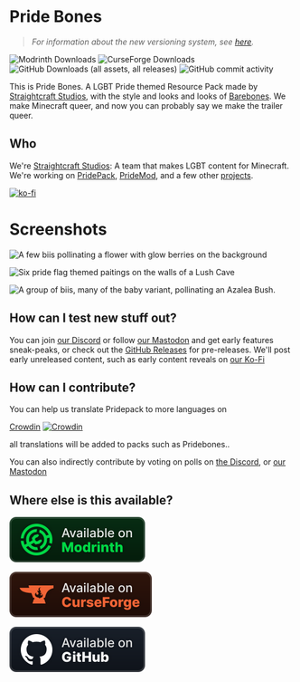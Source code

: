 <script lang="ts">

import Badge from '$lib/components/BadgeRaw.svelte';

import Badges from '$lib/components/Badges.svelte';

import Picture from '$lib/components/Picture.svelte';

  

import social from '$lib/vars/social';

</script>

  

<!-- Cuties -->

# Pride Bones

> *For information about the new versioning system, see [here](https://github.com/Pridecraft-Studios/pridepack/blob/format17/VERSIONING.md).*

![Modrinth Downloads](https://img.shields.io/modrinth/dt/invalid?logo=modrinth&label=Modrinth%20downloads&color=%231bd96a&style=for-the-badge) ![CurseForge Downloads](https://img.shields.io/curseforge/dt/invalid?logo=curseforge&label=CurseForge%20Downloads&color=%23f16436&style=for-the-badge) ![GitHub Downloads (all assets, all releases)](https://img.shields.io/github/downloads/pridecraft-studios/mspride/total?style=for-the-badge&logo=github&label=Github%20Downloads) ![GitHub commit activity](https://img.shields.io/github/commit-activity/t/pridecraft-studios/pridebones?style=for-the-badge&logo=github)

This is Pride Bones. A LGBT Pride themed Resource Pack made by [Straightcraft Studios](https://git.pridecraft.gay/), with the style and looks and looks of [Barebones](https://modrinth.com/resourcepack/bare-bones). We make Minecraft queer, and now you can probably say we make the trailer queer.

## Who

We're [Straightcraft Studios](https://pridecraft.gay): A team that makes LGBT content for Minecraft. We're working on [PridePack](https://git.pridecraft.gay/PridePack), [PrideMod](https://git.pridecraft.gay/PrideMod), and a few other [projects](https://github.com/orgs/Pridecraft-Studios/repositories).

[![ko-fi](https://rawcdn.githack.com/intergrav/devins-badges/1aec26abb75544baec37249f42008b2fcc0e731f/assets/cozy/donate/kofi-plural_vector.svg)](https://ko-fi.com/W7W4NLJWR)

# Screenshots

  

![A few biis pollinating a flower with glow berries on the background](https://cdn.modrinth.com/data/yPbBrzEX/images/f74e7f243502e23ec6f8805d38a4c6a5a06df292.png)

![Six pride flag themed paitings on the walls of a Lush Cave](https://cdn.modrinth.com/data/yPbBrzEX/images/f1798d383e8654db8ad0f4f8702a8d2401740e1a.png)

![A group of biis, many of the baby variant, pollinating an Azalea Bush.](https://cdn.modrinth.com/data/yPbBrzEX/images/117a6d9341620d97ba32b31c45677019e764d635.png)

  

## How can I test new stuff out?

You can join [our Discord](https://discord.pridecraft.gay) or follow [our Mastodon](https://tech.lgbt/@pridecraft) and get early features sneak-peaks, or check out the [GitHub Releases](https://git.pridecraft.gay/PridePack) for pre-releases. We'll post early unreleased content, such as early content reveals on [our Ko-Fi](https://ko-fi.com/W7W4NLJWR)

## How can I contribute?

You can help us translate Pridepack to more languages on

[Crowdin](https://crowdin.com/project/pridepack/settings) [![Crowdin](https://badges.crowdin.net/pridepack/localized.svg)](https://crowdin.com/project/pridepack)

all translations will be added to packs such as Pridebones..

You can also indirectly contribute by voting on polls on [the Discord](https://discord.pridecraft.gay), or [our Mastodon](https://tech.lgbt/@pridecraft)

## Where else is this available?

<div class="badges">

<a href="https://modrinth.com/resourcepack/pridebones" title="Available on Modrinth"><img src="https://raw.githubusercontent.com/intergrav/devins-badges/1aec26abb75544baec37249f42008b2fcc0e731f/assets/cozy/available/modrinth_vector.svg" alt="Available on Modrinth"/></a>

  

<a href="https://www.curseforge.com/minecraft/texture-packs/pride-bones" title="Available on CurseForge"><img src="https://raw.githubusercontent.com/intergrav/devins-badges/1aec26abb75544baec37249f42008b2fcc0e731f/assets/cozy/available/curseforge_vector.svg" alt="Available on CurseForge"/></a>

  

<a href="https://github.com/Pridecraft-Studios/pridebones" title="Available on GitHub"><img src="https://raw.githubusercontent.com/intergrav/devins-badges/1aec26abb75544baec37249f42008b2fcc0e731f/assets/cozy/available/github_vector.svg" alt="Available on GitHub"/></a>

  

<!-- <a href="https://tlmods.org/en/resourcepacks/pride-pack/" title="Stolen by TLMods, not that you should download from here."><img src="https://raw.githubusercontent.com/blryface/blurrybadges/88c6971e38f189d9dc9393c8a4933974559c3c1d/badges/svg/Stolen%20By%20TLMods.svg" alt="Stolen by TLMods"/></a>

  

<a href="https://www.planetminecraft.com/texture-pack/pridepack-5-0-a-pride-resource-pack-for-minecraft/" title="Available on PlanetMinecraft"><img src="https://github.com/blryface/blurrybadges/blob/main/badges/1Xpng/Avaliable%20On%20PMC@1x.png?raw=true" alt="Available on PlanetMinecraft"/></a>

  

<Badge id="nineminecraft" rel="me" link="https://www.9minecraft.net/pride-resource-pack/" name="9Minecraft" head="Stolen by" title="Stolen by 9Minecraft, not that you should download from here."/> -->

</div>